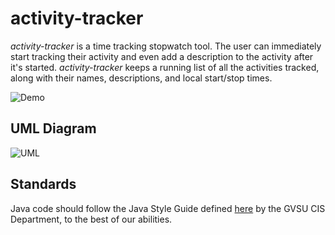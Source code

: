 # activity-tracker

*activity-tracker* is a time tracking stopwatch tool. The user can immediately start tracking their activity and even add a description to the activity after it's started. *activity-tracker* keeps a running list of all the activities tracked, along with their names, descriptions, and local start/stop times.

![Demo](https://user-images.githubusercontent.com/45302428/101530016-570bce80-395f-11eb-80c9-4a6fdcd8e859.gif)

## UML Diagram
![UML](https://user-images.githubusercontent.com/45302428/101529690-e6fd4880-395e-11eb-9c46-64e781e1a0c4.png)

## Standards
Java code should follow the Java Style Guide defined [here](https://www.cis.gvsu.edu/java-coding-style-guide/) by the GVSU CIS Department, to the best of our abilities.
